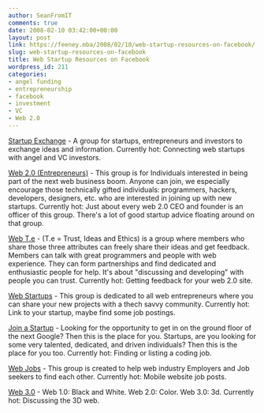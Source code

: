 ```yaml
---
author: SeanFromIT
comments: true
date: 2008-02-10 03:42:00+00:00
layout: post
link: https://feeney.mba/2008/02/10/web-startup-resources-on-facebook/
slug: web-startup-resources-on-facebook
title: Web Startup Resources on Facebook
wordpress_id: 211
categories:
- angel funding
- entrepreneurship
- facebook
- investment
- VC
- Web 2.0
---
```


[Startup Exchange](http://www.facebook.com/group.php?gid=13398185297) - A group for startups, entrepreneurs and investors to exchange ideas and information. Currently hot: Connecting web startups with angel and VC investors.  
  
[Web 2.0 (Entrepreneurs)](http://www.facebook.com/group.php?gid=2208499259) - This group is for Individuals interested in being part of the next web business boom. Anyone can join, we especially encourage those technically gifted individuals: programmers, hackers, developers, designers, etc. who are interested in joining up with new startups. Currently hot: Just about every web 2.0 CEO and founder is an officer of this group. There's a lot of good startup advice floating around on that group.  
  
[Web T.e](http://www.facebook.com/group.php?gid=2528271005) - (T.e = Trust, Ideas and Ethics) is a group where members who share those three attributes can freely share their ideas and get feedback. Members can talk with great programmers and people with web experience. They can form partnerships and find dedicated and enthusiastic people for help. It's about "discussing and developing" with people you can trust. Currently hot: Getting feedback for your web 2.0 site.  
  
[Web Startups](http://www.facebook.com/group.php?gid=3975632407) - This group is dedicated to all web entrepreneurs where you can share your new projects with a thech savvy community. Currently hot: Link to your startup, maybe find some job postings.  
  
[Join a Startup](http://www.facebook.com/group.php?gid=2333202493) - Looking for the opportunity to get in on the ground floor of the next Google? Then this is the place for you. Startups, are you looking for some very talented, dedicated, and driven individuals? Then this is the place for you too. Currently hot: Finding or listing a coding job.  
  
[Web Jobs](http://www.facebook.com/group.php?gid=7359347812) - This group is created to help web industry Employers and Job seekers to find each other. Currently hot: Mobile website job posts.  
  
[Web 3.0](http://www.facebook.com/group.php?gid=2256535634) - Web 1.0: Black and White. Web 2.0: Color. Web 3.0: 3d. Currently hot: Discussing the 3D web.
